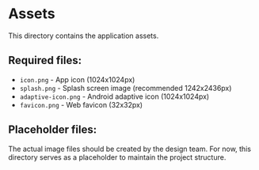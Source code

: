# Assets

This directory contains the application assets.

## Required files:
- `icon.png` - App icon (1024x1024px)
- `splash.png` - Splash screen image (recommended 1242x2436px)
- `adaptive-icon.png` - Android adaptive icon (1024x1024px)
- `favicon.png` - Web favicon (32x32px)

## Placeholder files:
The actual image files should be created by the design team. For now, this directory serves as a placeholder to maintain the project structure.